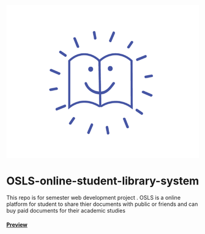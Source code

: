 ![OSLS-Logo](/TRANSPARENT/logo.png) 
# OSLS-online-student-library-system
 This repo is for semester web development project . OSLS is a online platform for student to share thier documents with public or friends and can buy paid documents for their academic studies
 #### [Preview](https://daniyaniazi.github.io/OSLS-online-student-library-system/)
